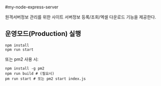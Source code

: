 #my-node-express-server

원격서버정보 관리를 위한 사이트
서버정보 등록/조회/엑셀 다운로드 기능을 제공한다.

## 운영모드(Production) 실행

```
npm install
npm run start
```

또는 pm2 사용 시:

```
npm install -g pm2
npm run build # (필요시)
pm run start # 또는 pm2 start index.js
```

